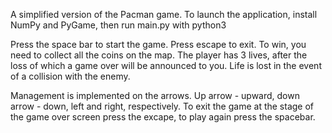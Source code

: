 A simplified version of the Pacman game. To launch the application, install NumPy and PyGame, then run main.py with python3

Press the space bar to start the game. Press escape to exit. To win, you need to collect all the coins on the map. The player has 3 lives, after the loss of which a game over will be announced to you. Life is lost in the event of a collision with the enemy.

Management is implemented on the arrows. Up arrow - upward, down arrow - down, left and right, respectively. To exit the game at the stage of the game over screen press the excape, to play again press the spacebar.


